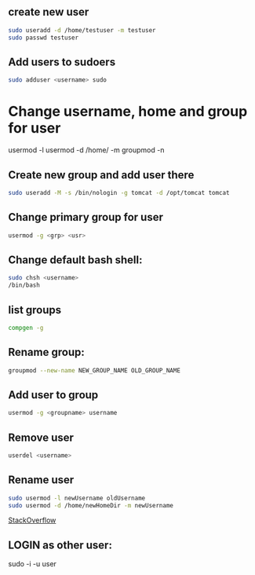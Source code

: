 ## create new user
```bash
sudo useradd -d /home/testuser -m testuser
sudo passwd testuser
```
## Add users to sudoers
```bash
sudo adduser <username> sudo
```

# Change username, home and group for user
usermod -l <new> <old>
usermod -d /home/<new> -m <old>
groupmod -n <new> <old>

## Create new group and add user there
```bash
sudo useradd -M -s /bin/nologin -g tomcat -d /opt/tomcat tomcat
```

## Change primary group for user
```bash
usermod -g <grp> <usr>
```

## Change default bash shell:
```bash
sudo chsh <username>
/bin/bash
```

## list groups
```bash
compgen -g
```

## Rename group:
```bash
groupmod --new-name NEW_GROUP_NAME OLD_GROUP_NAME
```

## Add user to group
```bash
usermod -g <groupname> username
```

## Remove user
```bash
userdel <username>
```

## Rename user
```bash
sudo usermod -l newUsername oldUsername
sudo usermod -d /home/newHomeDir -m newUsername

```
[StackOverflow][rename-user]


## LOGIN as other user:   
sudo -i -u user    


[rename-user]: https://askubuntu.com/questions/34074/how-do-i-change-my-username
